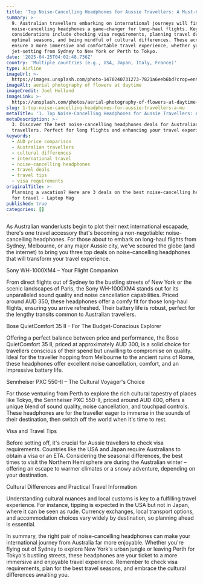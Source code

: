 ```yaml
---
title: 'Top Noise-Cancelling Headphones for Aussie Travellers: A Must-Have'
summary: >-
  9. Australian travellers embarking on international journeys will find
  noise-cancelling headphones a game-changer for long-haul flights. Key
  considerations include checking visa requirements, planning travel during
  optimal seasons, and being mindful of cultural differences. These accessories
  ensure a more immersive and comfortable travel experience, whether you're
  jet-setting from Sydney to New York or Perth to Tokyo.
date: '2025-04-25T04:02:48.736Z'
country: 'Multiple countries (e.g., USA, Japan, Italy, France)'
type: Airline
imageUrl: >-
  https://images.unsplash.com/photo-1470240731273-7821a6eeb6bd?crop=entropy&cs=tinysrgb&fit=max&fm=jpg&ixid=M3w3Mzk5OTB8MHwxfHNlYXJjaHwxfHwxMS4lMjBNdWx0aXBsZSUyMGNvdW50cmllcyUyMCUyOGUuZy4lMkMlMjBVU0ElMkMlMjBKYXBhbiUyQyUyMEl0YWx5JTJDJTIwRnJhbmNlJTI5JTIwMTMuJTIwVHJhdmVsJTIwVGlwcyUyMHRyYXZlbCUyMGxhbmRzY2FwZXxlbnwwfDB8fHwxNzQ1NTUzNzY4fDA&ixlib=rb-4.0.3&q=80&w=1080
imageAlt: aerial photography of flowers at daytime
imageCredit: Joel Holland
imageLink: >-
  https://unsplash.com/photos/aerial-photography-of-flowers-at-daytime-TRhGEGdw-YY
slug: 1-top-noise-cancelling-headphones-for-aussie-travellers-a-mu
metaTitle: '1. Top Noise-Cancelling Headphones for Aussie Travellers: A Must-Have'
metaDescription: >-
  3. Discover the best noise-cancelling headphones deals for Australian
  travellers. Perfect for long flights and enhancing your travel experience.
keywords:
  - AUD price comparison
  - Australian travellers
  - cultural differences
  - international travel
  - noise-cancelling headphones
  - travel deals
  - travel tips
  - visa requirements
originalTitle: >-
  Planning a vacation? Here are 3 deals on the best noise-cancelling headphones
  for travel - Laptop Mag
published: true
categories: []
---
```

As Australian wanderlusts begin to plot their next international escapade, there's one travel accessory that's becoming a non-negotiable: noise-cancelling headphones. For those about to embark on long-haul flights from Sydney, Melbourne, or any major Aussie city, we've scoured the globe (and the internet) to bring you three top deals on noise-cancelling headphones that will transform your travel experience.

Sony WH-1000XM4 – Your Flight Companion

From direct flights out of Sydney to the bustling streets of New York or the scenic landscapes of Paris, the Sony WH-1000XM4 stands out for its unparalleled sound quality and noise cancellation capabilities. Priced around AUD 350, these headphones offer a comfy fit for those long-haul flights, ensuring you arrive refreshed. Their battery life is robust, perfect for the lengthy transits common to Australian travellers.

Bose QuietComfort 35 II – For The Budget-Conscious Explorer

Offering a perfect balance between price and performance, the Bose QuietComfort 35 II, priced at approximately AUD 300, is a solid choice for travellers conscious of their spend but unwilling to compromise on quality. Ideal for the traveller hopping from Melbourne to the ancient ruins of Rome, these headphones offer excellent noise cancellation, comfort, and an impressive battery life.

Sennheiser PXC 550-II – The Cultural Voyager's Choice

For those venturing from Perth to explore the rich cultural tapestry of places like Tokyo, the Sennheiser PXC 550-II, priced around AUD 400, offers a unique blend of sound quality, noise cancellation, and touchpad controls. These headphones are for the traveller eager to immerse in the sounds of their destination, then switch off the world when it's time to rest.

Visa and Travel Tips

Before setting off, it's crucial for Aussie travellers to check visa requirements. Countries like the USA and Japan require Australians to obtain a visa or an ETA. Considering the seasonal differences, the best times to visit the Northern Hemisphere are during the Australian winter – offering an escape to warmer climates or a snowy adventure, depending on your destination.

Cultural Differences and Practical Travel Information

Understanding cultural nuances and local customs is key to a fulfilling travel experience. For instance, tipping is expected in the USA but not in Japan, where it can be seen as rude. Currency exchanges, local transport options, and accommodation choices vary widely by destination, so planning ahead is essential.

In summary, the right pair of noise-cancelling headphones can make your international journey from Australia far more enjoyable. Whether you're flying out of Sydney to explore New York's urban jungle or leaving Perth for Tokyo's bustling streets, these headphones are your ticket to a more immersive and enjoyable travel experience. Remember to check visa requirements, plan for the best travel seasons, and embrace the cultural differences awaiting you.
